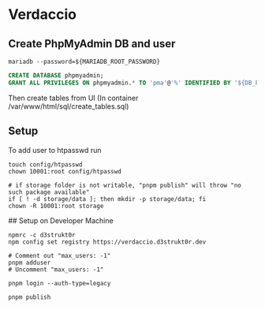 # Verdaccio

## Create PhpMyAdmin DB and user

```shell
mariadb --password=${MARIADB_ROOT_PASSWORD}
```

```sql
CREATE DATABASE phpmyadmin;
GRANT ALL PRIVILEGES ON phpmyadmin.* TO 'pma'@'%' IDENTIFIED BY '${DB_PMA_PASSWORD}';
```

Then create tables from UI (In container /var/www/html/sql/create_tables.sql)

## Setup

To add user to htpasswd run

```shell
touch config/htpasswd
chown 10001:root config/htpasswd

# if storage folder is not writable, "pnpm publish" will throw "no such package available"
if [ ! -d storage/data ]; then mkdir -p storage/data; fi
chown -R 10001:root storage
```

## Setup on Developer Machine

```shell
npmrc -c d3strukt0r
npm config set registry https://verdaccio.d3strukt0r.dev

# Comment out "max_users: -1"
pnpm adduser
# Uncomment "max_users: -1"

pnpm login --auth-type=legacy

pnpm publish
```

